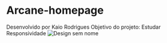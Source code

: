 # Arcane-homepage
Desenvolvido por Kaio Rodrigues
Objetivo do projeto: Estudar Responsividade
![Design sem nome](https://github.com/user-attachments/assets/ebdf08b8-bbf6-4a4a-98a5-0d5e2011cda2)
